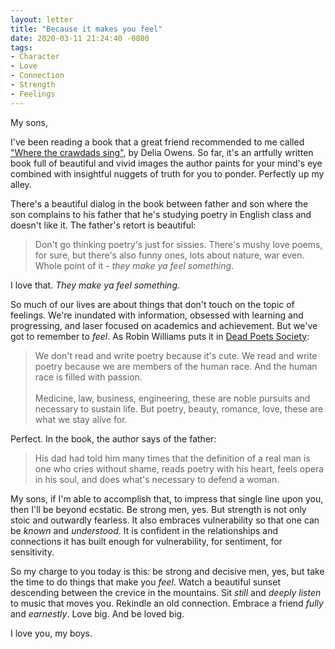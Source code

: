 ```yaml
---
layout: letter
title: "Because it makes you feel"
date: 2020-03-11 21:24:40 -0800
tags:
- Character
- Love
- Connection
- Strength
- Feelings
---
```

My sons,

I've been reading a book that a great friend recommended to me called ["Where the crawdads sing"](https://www.amazon.com/Where-Crawdads-Sing-Delia-Owens/dp/0735219095/ref=sr_1_2?crid=3PGXK0DFMJERZ&keywords=where+the+crawdads+sing&qid=1583994330&sprefix=where+the+craw%2Caps%2C216&sr=8-2), by Delia Owens. So far, it's an artfully written book full of beautiful and vivid images the author paints for your mind's eye combined with insightful nuggets of truth for you to ponder. Perfectly up my alley.

There's a beautiful dialog in the book between father and son where the son complains to his father that he's studying poetry in English class and doesn't like it. The father's retort is beautiful:

> Don't go thinking poetry's just for sissies. There's mushy love poems, for sure, but there's also funny ones, lots about nature, war even. Whole point of it - *they make ya feel something*.

I love that. *They make ya feel something*.

So much of our lives are about things that don't touch on the topic of feelings. We're inundated with information, obsessed with learning and progressing, and laser focused on academics and achievement. But we've got to remember to *feel*. As Robin Williams puts it in [Dead Poets Society](https://www.imdb.com/title/tt0097165/):

> We don't read and write poetry because it's cute. We read and write poetry because we are members of the human race. And the human race is filled with passion.<br><br>
> Medicine, law, business, engineering, these are noble pursuits and necessary to sustain life. But poetry, beauty, romance, love, these are what we stay alive for.

Perfect. In the book, the author says of the father:

> His dad had told him many times that the definition of a real man is one who cries without shame, reads poetry with his heart, feels opera in his soul, and does what's necessary to defend a woman.

My sons, if I'm able to accomplish that, to impress that single line upon you, then I'll be beyond ecstatic. Be strong men, yes. But strength is not only stoic and outwardly fearless. It also embraces vulnerability so that one can be *known* and *understood*. It is confident in the relationships and connections it has built enough for vulnerability, for sentiment, for sensitivity.

So my charge to you today is this: be strong and decisive men, yes, but take the time to do things that make you *feel*. Watch a beautiful sunset descending between the crevice in the mountains. Sit *still* and *deeply listen* to music that moves you. Rekindle an old connection. Embrace a friend *fully* and *earnestly*. Love big. And be loved big.

I love you, my boys.
